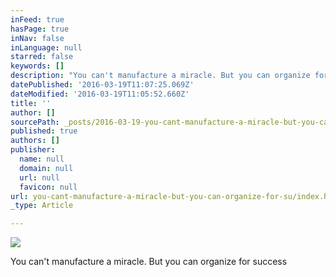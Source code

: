 ```yaml
---
inFeed: true
hasPage: true
inNav: false
inLanguage: null
starred: false
keywords: []
description: "You can't manufacture a miracle. But you can organize for success"
datePublished: '2016-03-19T11:07:25.069Z'
dateModified: '2016-03-19T11:05:52.660Z'
title: ''
author: []
sourcePath: _posts/2016-03-19-you-cant-manufacture-a-miracle-but-you-can-organize-for-su.md
published: true
authors: []
publisher:
  name: null
  domain: null
  url: null
  favicon: null
url: you-cant-manufacture-a-miracle-but-you-can-organize-for-su/index.html
_type: Article

---
```

![](https://the-grid-user-content.s3-us-west-2.amazonaws.com/27a09d3d-3ea8-4c63-802a-008c2b44254f.jpg)

You can't manufacture a miracle. But you can organize for success